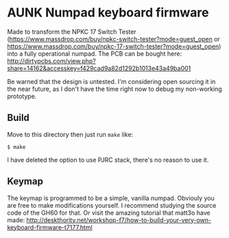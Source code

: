 AUNK Numpad keyboard firmware
=============================
Made to transform the NPKC 17 Switch Tester (https://www.massdrop.com/buy/npkc-switch-tester?mode=guest_open or https://www.massdrop.com/buy/npkc-17-switch-tester?mode=guest_open) into a fully operational numpad. The PCB can be bought here: http://dirtypcbs.com/view.php?share=14162&accesskey=f429cad9a82d1292b1013e43a49ba001

Be warned that the design is untested. I'm considering open sourcing it in the near future, as I don't have the time right now to debug my non-working prototype.

## Build
Move to this directory then just run `make` like:

    $ make

I have deleted the option to use PJRC stack, there's no reason to use it.


## Keymap
The keymap is programmed to be a simple, vanilla numpad. Obviouly you are free to make modifications yourself. I recommend studying the source code of the GH60 for that. Or visit the amazing tutorial that matt3o have made: http://deskthority.net/workshop-f7/how-to-build-your-very-own-keyboard-firmware-t7177.html
